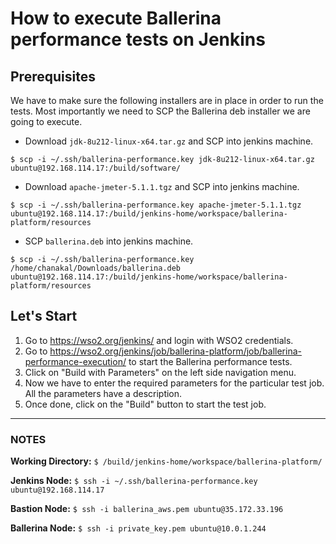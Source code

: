 # How to execute Ballerina performance tests on Jenkins

## Prerequisites

We have to make sure the following installers are in place in order to run the tests. Most importantly we need to SCP the Ballerina deb installer we are going to execute.

* Download `jdk-8u212-linux-x64.tar.gz` and SCP into jenkins machine.

```shell
$ scp -i ~/.ssh/ballerina-performance.key jdk-8u212-linux-x64.tar.gz ubuntu@192.168.114.17:/build/software/
```

* Download `apache-jmeter-5.1.1.tgz` and SCP into jenkins machine.
```shell
$ scp -i ~/.ssh/ballerina-performance.key apache-jmeter-5.1.1.tgz ubuntu@192.168.114.17:/build/jenkins-home/workspace/ballerina-platform/resources
```

* SCP `ballerina.deb` into jenkins machine.
```shell
$ scp -i ~/.ssh/ballerina-performance.key /home/chanakal/Downloads/ballerina.deb ubuntu@192.168.114.17:/build/jenkins-home/workspace/ballerina-platform/resources
```

## Let's Start

1. Go to https://wso2.org/jenkins/ and login with WSO2 credentials.
2. Go to https://wso2.org/jenkins/job/ballerina-platform/job/ballerina-performance-execution/ to start the Ballerina performance tests.
3. Click on "Build with Parameters" on the left side navigation menu.
4. Now we have to enter the required parameters for the particular test job. All the parameters have a description.
5. Once done, click on the "Build" button to start the test job.

---

### NOTES

**Working Directory:** `$ /build/jenkins-home/workspace/ballerina-platform/`

**Jenkins Node:** `$ ssh -i ~/.ssh/ballerina-performance.key ubuntu@192.168.114.17`

**Bastion Node:** `$ ssh -i ballerina_aws.pem ubuntu@35.172.33.196`

**Ballerina Node:** `$ ssh -i private_key.pem ubuntu@10.0.1.244`

